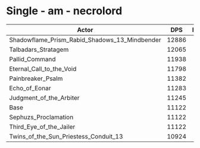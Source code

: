 # Single - am - necrolord
| Actor | DPS | Increase |
|---|:---:|:---:|
|Shadowflame_Prism_Rabid_Shadows_13_Mindbender|12886|15.86%|
|Talbadars_Stratagem|12065|8.48%|
|Pallid_Command|11938|7.34%|
|Eternal_Call_to_the_Void|11798|6.07%|
|Painbreaker_Psalm|11382|2.33%|
|Echo_of_Eonar|11283|1.44%|
|Judgment_of_the_Arbiter|11245|1.10%|
|Base|11122|0.00%|
|Sephuzs_Proclamation|11122|0.00%|
|Third_Eye_of_the_Jailer|11122|-0.01%|
|Twins_of_the_Sun_Priestess_Conduit_13|10924|-1.78%|
